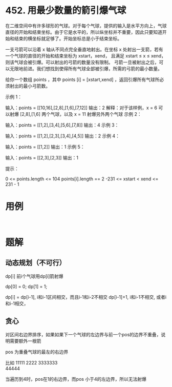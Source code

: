 # 452. 用最少数量的箭引爆气球
在二维空间中有许多球形的气球。对于每个气球，提供的输入是水平方向上，气球直径的开始和结束坐标。由于它是水平的，所以纵坐标并不重要，因此只要知道开始和结束的横坐标就足够了。开始坐标总是小于结束坐标。

一支弓箭可以沿着 x 轴从不同点完全垂直地射出。在坐标 x 处射出一支箭，若有一个气球的直径的开始和结束坐标为 xstart，xend， 且满足  xstart ≤ x ≤ xend，则该气球会被引爆。可以射出的弓箭的数量没有限制。 弓箭一旦被射出之后，可以无限地前进。我们想找到使得所有气球全部被引爆，所需的弓箭的最小数量。

给你一个数组 points ，其中 points [i] = [xstart,xend] ，返回引爆所有气球所必须射出的最小弓箭数。

 
示例 1：

输入：points = [[10,16],[2,8],[1,6],[7,12]]
输出：2
解释：对于该样例，x = 6 可以射爆 [2,8],[1,6] 两个气球，以及 x = 11 射爆另外两个气球
示例 2：

输入：points = [[1,2],[3,4],[5,6],[7,8]]
输出：4
示例 3：

输入：points = [[1,2],[2,3],[3,4],[4,5]]
输出：2
示例 4：

输入：points = [[1,2]]
输出：1
示例 5：

输入：points = [[2,3],[2,3]]
输出：1
 

提示：

0 <= points.length <= 104
points[i].length == 2
-231 <= xstart < xend <= 231 - 1


# 用例
```


```

# 题解

## 动态规划（不可行）

dp[i] 前i个气球用dp[i]箭射爆

dp[0] = 0;
dp[1] = 1;

dp[i] = dp[i-1], i和i-1区间相交，而且i-1和i-2不相交
        dp[i-1]+1, i和i-1不相交, 或者i和i-1相交，

## 贪心

对区间右边界排序，如果如果下一个气球的左边界与前一个pos的边界不重叠，说明需要额外一根箭

pos 为重叠气球的最左的右边界

比如
11111
  2222
 3333333    
      44444

当遍历到4时，pos在1的右边界，而pos 小于4的左边界，所以无法射爆 